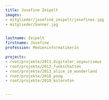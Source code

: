 ```yaml
---
title: Josefine Zeipelt
images:
- mitglieder/josefine_zeipelt/josefinez.jpg
- mitglieder/banner.jpg


lastname: Zeipelt
firstname: Josefine
profession: Medieninformatikerin

projects:
- root/projekte/2011_digitaler_voyeurismus
- root/projekte/2012_funkschatten
- root/projekte/2013_alice_im_wunderland
- root/projekte/2016_pong
- root/projekte/2018_koloroton


---
```


